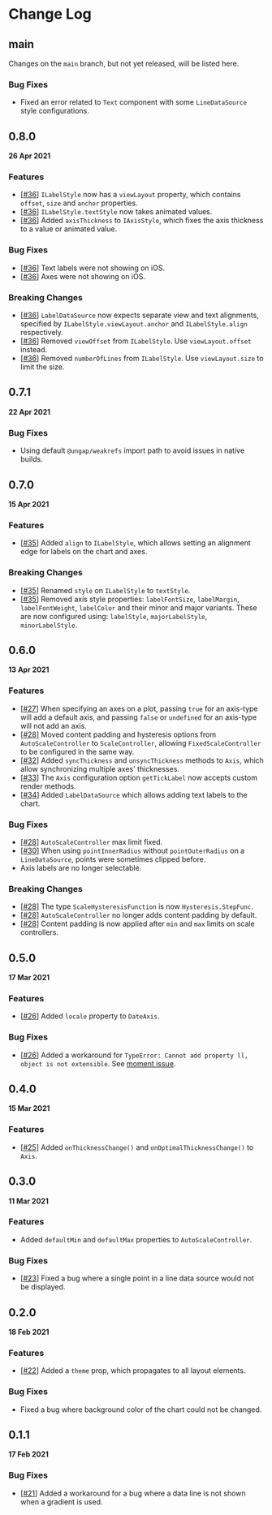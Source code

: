 # Change Log

## main

Changes on the `main` branch, but not yet released, will be listed here.

### Bug Fixes

-   Fixed an error related to `Text` component with some `LineDataSource` style configurations.

## 0.8.0

**26 Apr 2021**

### Features

-   [[#36](https://github.com/diatche/LibreChart/pull/36)] `ILabelStyle` now has a `viewLayout` property, which contains `offset`, `size` and `anchor` properties.
-   [[#36](https://github.com/diatche/LibreChart/pull/36)] `ILabelStyle.textStyle` now takes animated values.
-   [[#36](https://github.com/diatche/LibreChart/pull/36)] Added `axisThickness` to `IAxisStyle`, which fixes the axis thickness to a value or animated value.

### Bug Fixes

-   [[#36](https://github.com/diatche/LibreChart/pull/36)] Text labels were not showing on iOS.
-   [[#36](https://github.com/diatche/LibreChart/pull/36)] Axes were not showing on iOS.

### Breaking Changes

-   [[#36](https://github.com/diatche/LibreChart/pull/36)] `LabelDataSource` now expects separate view and text alignments, specified by `ILabelStyle.viewLayout.anchor` and `ILabelStyle.align` respectively.
-   [[#36](https://github.com/diatche/LibreChart/pull/36)] Removed `viewOffset` from `ILabelStyle`. Use `viewLayout.offset` instead.
-   [[#36](https://github.com/diatche/LibreChart/pull/36)] Removed `numberOfLines` from `ILabelStyle`. Use `viewLayout.size` to limit the size.

## 0.7.1

**22 Apr 2021**

### Bug Fixes

-   Using default `@ungap/weakrefs` import path to avoid issues in native builds.

## 0.7.0

**15 Apr 2021**

### Features

-   [[#35](https://github.com/diatche/LibreChart/pull/35)] Added `align` to `ILabelStyle`, which allows setting an alignment edge for labels on the chart and axes.

### Breaking Changes

-   [[#35](https://github.com/diatche/LibreChart/pull/35)] Renamed `style` on `ILabelStyle` to `textStyle`.
-   [[#35](https://github.com/diatche/LibreChart/pull/35)] Removed axis style properties: `labelFontSize`, `labelMargin`, `labelFontWeight`, `labelColor` and their minor and major variants. These are now configured using: `labelStyle`, `majorLabelStyle`, `minorLabelStyle`.

## 0.6.0

**13 Apr 2021**

### Features

-   [[#27](https://github.com/diatche/LibreChart/pull/27)] When specifying an axes on a plot, passing `true` for an axis-type will add a default axis, and passing `false` or `undefined` for an axis-type will not add an axis.
-   [[#28](https://github.com/diatche/LibreChart/pull/28)] Moved content padding and hysteresis options from `AutoScaleController` to `ScaleController`, allowing `FixedScaleController` to be configured in the same way.
-   [[#32](https://github.com/diatche/LibreChart/pull/32)] Added `syncThickness` and `unsyncThickness` methods to `Axis`, which allow synchronizing multiple axes' thicknesses.
-   [[#33](https://github.com/diatche/LibreChart/pull/33)] The `Axis` configuration option `getTickLabel` now accepts custom render methods.
-   [[#34](https://github.com/diatche/LibreChart/pull/34)] Added `LabelDataSource` which allows adding text labels to the chart.

### Bug Fixes

-   [[#28](https://github.com/diatche/LibreChart/pull/28)] `AutoScaleController` max limit fixed.
-   [[#30](https://github.com/diatche/LibreChart/pull/30)] When using `pointInnerRadius` without `pointOuterRadius` on a `LineDataSource`, points were sometimes clipped before.
-   Axis labels are no longer selectable.

### Breaking Changes

-   [[#28](https://github.com/diatche/LibreChart/pull/28)] The type `ScaleHysteresisFunction` is now `Hysteresis.StepFunc`.
-   [[#28](https://github.com/diatche/LibreChart/pull/28)] `AutoScaleController` no longer adds content padding by default.
-   [[#28](https://github.com/diatche/LibreChart/pull/28)] Content padding is now applied after `min` and `max` limits on scale controllers.

## 0.5.0

**17 Mar 2021**

### Features

-   [[#26](https://github.com/diatche/LibreChart/pull/26)] Added `locale` property to `DateAxis`.

### Bug Fixes

-   [[#26](https://github.com/diatche/LibreChart/pull/26)] Added a workaround for `TypeError: Cannot add property ll, object is not extensible`. See [moment issue](https://github.com/moment/momentjs.com/issues/292).

## 0.4.0

**15 Mar 2021**

### Features

-   [[#25](https://github.com/diatche/LibreChart/pull/25)] Added `onThicknessChange()` and `onOptimalThicknessChange()` to `Axis`.

## 0.3.0

**11 Mar 2021**

### Features

-   Added `defaultMin` and `defaultMax` properties to `AutoScaleController`.

### Bug Fixes

-   [[#23](https://github.com/diatche/LibreChart/pull/23)] Fixed a bug where a single point in a line data source would not be displayed.

## 0.2.0

**18 Feb 2021**

### Features

-   [[#22](https://github.com/diatche/LibreChart/pull/22)] Added a `theme` prop, which propagates to all layout elements.

### Bug Fixes

-   Fixed a bug where background color of the chart could not be changed.

## 0.1.1

**17 Feb 2021**

### Bug Fixes

-   [[#21](https://github.com/diatche/LibreChart/issues/21)] Added a workaround for a bug where a data line is not shown when a gradient is used.
